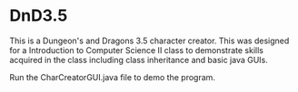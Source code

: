 # DnD3.5
This is a Dungeon's and Dragons 3.5 character creator. This was designed for a Introduction to Computer Science II class to demonstrate skills acquired in the class including class inheritance and basic java GUIs.

Run the CharCreatorGUI.java file to demo the program.
